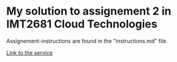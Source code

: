 # My solution to assignement 2 in IMT2681 Cloud Technologies

Assignement-instructions are found in the "instructions.md" file.

[Link to the service](https://imt2681-assignement-2.herokuapp.com/)
